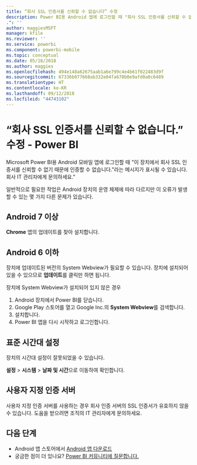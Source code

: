 ```yaml
---
title: “회사 SSL 인증서를 신뢰할 수 없습니다” 수정
description: Power BI용 Android 앱에 로그인할 때 "회사 SSL 인증서를 신뢰할 수 없기 때문에 인증할 수 없습니다."라는 메시지가 표시될 수 있습니다.
.": ''
author: maggiesMSFT
manager: kfile
ms.reviewer: ''
ms.service: powerbi
ms.component: powerbi-mobile
ms.topic: conceptual
ms.date: 05/18/2018
ms.author: maggies
ms.openlocfilehash: 494e148a62675aab1a6e799c4e4b61f022483d9f
ms.sourcegitcommit: 67336b077668ab332e04fa670b0e9afd0a0c6489
ms.translationtype: HT
ms.contentlocale: ko-KR
ms.lasthandoff: 09/12/2018
ms.locfileid: "44743102"
---
```

# <a name="fixing-corporate-ssl-certificate-is-untrusted---power-bi"></a>“회사 SSL 인증서를 신뢰할 수 없습니다.” 수정 - Power BI
Microsoft Power BI용 Android 모바일 앱에 로그인할 때 "이 장치에서 회사 SSL 인증서를 신뢰할 수 없기 때문에 인증할 수 없습니다."라는 메시지가 표시될 수 있습니다. 회사 IT 관리자에게 문의하세요." 

일반적으로 필요한 작업은 Android 장치의 운영 체제에 따라 다르지만 이 오류가 발생할 수 있는 몇 가지 다른 문제가 있습니다.

## <a name="on-android-7-or-later"></a>Android 7 이상
**Chrome** 앱의 업데이트를 찾아 설치합니다.

## <a name="on-android-6-and-earlier"></a>Android 6 이하
장치에 업데이트된 버전의 System Webview가 필요할 수 있습니다. 장치에 설치되어 있을 수 있으므로 **업데이트**를 클릭만 하면 됩니다.

장치에 System Webview가 설치되어 있지 않은 경우

1. Android 장치에서 Power BI를 닫습니다.
2. Google Play 스토어를 열고 Google Inc.의 **System Webview**를 검색합니다.
3. 설치합니다.
4. Power BI 앱을 다시 시작하고 로그인합니다.

## <a name="time-zone-settings"></a>표준 시간대 설정
장치의 시간대 설정이 잘못되었을 수 있습니다. 

**설정** > **시스템** > **날짜 및 시간**으로 이동하여 확인합니다.

## <a name="custom-authentication-server"></a>사용자 지정 인증 서버
사용자 지정 인증 서버를 사용하는 경우 회사 인증 서버의 SSL 인증서가 유효하지 않을 수 있습니다. 도움을 받으려면 조직의 IT 관리자에게 문의하세요.

## <a name="next-steps"></a>다음 단계
* Android 앱 스토어에서 [Android 앱 다운로드](http://go.microsoft.com/fwlink/?LinkID=544867)
* 궁금한 점이 더 있나요? [Power BI 커뮤니티에 질문합니다.](http://community.powerbi.com/)

